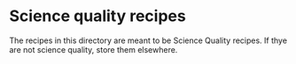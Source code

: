 # Science quality recipes

The recipes in this directory are meant to be Science Quality recipes. If thye
are not science quality, store them elsewhere.
